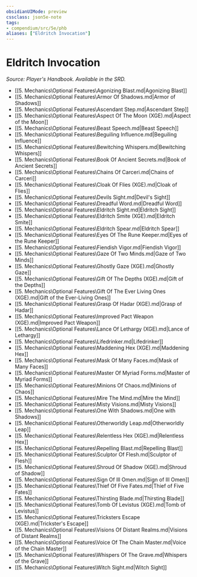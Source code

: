 ```yaml
---
obsidianUIMode: preview
cssclass: json5e-note
tags:
- compendium/src/5e/phb
aliases: ["Eldritch Invocation"]
---
```

# Eldritch Invocation
*Source: Player's Handbook. Available in the SRD.* 

- [[5. Mechanics\Optional Features\Agonizing Blast.md|Agonizing Blast]]
- [[5. Mechanics\Optional Features\Armor Of Shadows.md|Armor of Shadows]]
- [[5. Mechanics\Optional Features\Ascendant Step.md|Ascendant Step]]
- [[5. Mechanics\Optional Features\Aspect Of The Moon (XGE).md|Aspect of the Moon]]
- [[5. Mechanics\Optional Features\Beast Speech.md|Beast Speech]]
- [[5. Mechanics\Optional Features\Beguiling Influence.md|Beguiling Influence]]
- [[5. Mechanics\Optional Features\Bewitching Whispers.md|Bewitching Whispers]]
- [[5. Mechanics\Optional Features\Book Of Ancient Secrets.md|Book of Ancient Secrets]]
- [[5. Mechanics\Optional Features\Chains Of Carceri.md|Chains of Carceri]]
- [[5. Mechanics\Optional Features\Cloak Of Flies (XGE).md|Cloak of Flies]]
- [[5. Mechanics\Optional Features\Devils Sight.md|Devil's Sight]]
- [[5. Mechanics\Optional Features\Dreadful Word.md|Dreadful Word]]
- [[5. Mechanics\Optional Features\Eldritch Sight.md|Eldritch Sight]]
- [[5. Mechanics\Optional Features\Eldritch Smite (XGE).md|Eldritch Smite]]
- [[5. Mechanics\Optional Features\Eldritch Spear.md|Eldritch Spear]]
- [[5. Mechanics\Optional Features\Eyes Of The Rune Keeper.md|Eyes of the Rune Keeper]]
- [[5. Mechanics\Optional Features\Fiendish Vigor.md|Fiendish Vigor]]
- [[5. Mechanics\Optional Features\Gaze Of Two Minds.md|Gaze of Two Minds]]
- [[5. Mechanics\Optional Features\Ghostly Gaze (XGE).md|Ghostly Gaze]]
- [[5. Mechanics\Optional Features\Gift Of The Depths (XGE).md|Gift of the Depths]]
- [[5. Mechanics\Optional Features\Gift Of The Ever Living Ones (XGE).md|Gift of the Ever-Living Ones]]
- [[5. Mechanics\Optional Features\Grasp Of Hadar (XGE).md|Grasp of Hadar]]
- [[5. Mechanics\Optional Features\Improved Pact Weapon (XGE).md|Improved Pact Weapon]]
- [[5. Mechanics\Optional Features\Lance Of Lethargy (XGE).md|Lance of Lethargy]]
- [[5. Mechanics\Optional Features\Lifedrinker.md|Lifedrinker]]
- [[5. Mechanics\Optional Features\Maddening Hex (XGE).md|Maddening Hex]]
- [[5. Mechanics\Optional Features\Mask Of Many Faces.md|Mask of Many Faces]]
- [[5. Mechanics\Optional Features\Master Of Myriad Forms.md|Master of Myriad Forms]]
- [[5. Mechanics\Optional Features\Minions Of Chaos.md|Minions of Chaos]]
- [[5. Mechanics\Optional Features\Mire The Mind.md|Mire the Mind]]
- [[5. Mechanics\Optional Features\Misty Visions.md|Misty Visions]]
- [[5. Mechanics\Optional Features\One With Shadows.md|One with Shadows]]
- [[5. Mechanics\Optional Features\Otherworldly Leap.md|Otherworldly Leap]]
- [[5. Mechanics\Optional Features\Relentless Hex (XGE).md|Relentless Hex]]
- [[5. Mechanics\Optional Features\Repelling Blast.md|Repelling Blast]]
- [[5. Mechanics\Optional Features\Sculptor Of Flesh.md|Sculptor of Flesh]]
- [[5. Mechanics\Optional Features\Shroud Of Shadow (XGE).md|Shroud of Shadow]]
- [[5. Mechanics\Optional Features\Sign Of Ill Omen.md|Sign of Ill Omen]]
- [[5. Mechanics\Optional Features\Thief Of Five Fates.md|Thief of Five Fates]]
- [[5. Mechanics\Optional Features\Thirsting Blade.md|Thirsting Blade]]
- [[5. Mechanics\Optional Features\Tomb Of Levistus (XGE).md|Tomb of Levistus]]
- [[5. Mechanics\Optional Features\Tricksters Escape (XGE).md|Trickster's Escape]]
- [[5. Mechanics\Optional Features\Visions Of Distant Realms.md|Visions of Distant Realms]]
- [[5. Mechanics\Optional Features\Voice Of The Chain Master.md|Voice of the Chain Master]]
- [[5. Mechanics\Optional Features\Whispers Of The Grave.md|Whispers of the Grave]]
- [[5. Mechanics\Optional Features\Witch Sight.md|Witch Sight]]